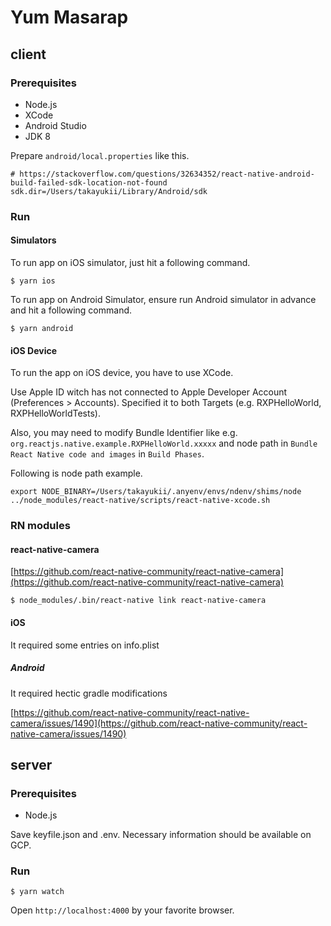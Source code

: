 # Yum Masarap

## client

### Prerequisites

* Node.js
* XCode
* Android Studio
* JDK 8

Prepare `android/local.properties` like this. 

```
# https://stackoverflow.com/questions/32634352/react-native-android-build-failed-sdk-location-not-found
sdk.dir=/Users/takayukii/Library/Android/sdk
```

### Run

#### Simulators

To run app on iOS simulator, just hit a following command.

```
$ yarn ios
```

To run app on Android Simulator, ensure run Android simulator in advance and hit a following command.

```
$ yarn android
```

#### iOS Device

To run the app on iOS device, you have to use XCode.

Use Apple ID witch has not connected to Apple Developer Account (Preferences > Accounts). Specified it to both Targets (e.g. RXPHelloWorld, RXPHelloWorldTests).

Also, you may need to modify Bundle Identifier like e.g. `org.reactjs.native.example.RXPHelloWorld.xxxxx` and node path in `Bundle React Native code and images` in `Build Phases`.

Following is node path example.

```
export NODE_BINARY=/Users/takayukii/.anyenv/envs/ndenv/shims/node
../node_modules/react-native/scripts/react-native-xcode.sh
``` 

### RN modules

#### react-native-camera

[https://github.com/react-native-community/react-native-camera](https://github.com/react-native-community/react-native-camera)

```
$ node_modules/.bin/react-native link react-native-camera
```

#### iOS

It required some entries on info.plist

##### Android

It required hectic gradle modifications

[https://github.com/react-native-community/react-native-camera/issues/1490](https://github.com/react-native-community/react-native-camera/issues/1490)

## server

### Prerequisites

* Node.js

Save keyfile.json and .env. Necessary information should be available on GCP.

### Run

```
$ yarn watch
```

Open `http://localhost:4000` by your favorite browser.
